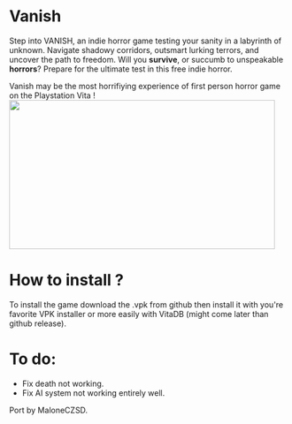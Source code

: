 # Vanish
Step into VANISH, an indie horror game testing your sanity in a labyrinth of unknown. Navigate shadowy corridors, outsmart lurking terrors, and uncover the path to freedom. Will you **survive**, or succumb to unspeakable **horrors**? Prepare for the ultimate test in this free indie horror.

Vanish may be the most horrifiying experience of first person horror game on the Playstation Vita !
<img src="https://github.com/user-attachments/assets/cb79582e-ba7d-4354-9892-fd62735433f8" width="480" height="270" />

# How to install ?
To install the game download the .vpk from github then install it with you're favorite VPK installer or more easily with VitaDB (might come later than github release).

# To do:
- Fix death not working.
- Fix AI system not working entirely well.

Port by MaloneCZSD.

